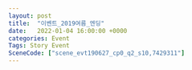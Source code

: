 ```yaml
---
layout: post
title:  "이벤트_2019여름_엔딩"
date:   2022-01-04 16:00:00 +0000
categories: Event
Tags: Story Event
SceneCode: ["scene_evt190627_cp0_q2_s10,7429311"]
---
```

